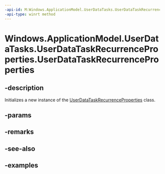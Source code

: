 ```yaml
---
-api-id: M:Windows.ApplicationModel.UserDataTasks.UserDataTaskRecurrenceProperties.#ctor
-api-type: winrt method
---
```


<!-- Method syntax.
public UserDataTaskRecurrenceProperties.UserDataTaskRecurrenceProperties()
-->

# Windows.ApplicationModel.UserDataTasks.UserDataTaskRecurrenceProperties.UserDataTaskRecurrenceProperties

## -description
Initializes a new instance of the [UserDataTaskRecurrenceProperties](userdatataskrecurrenceproperties.md) class.

## -params

## -remarks

## -see-also

## -examples

